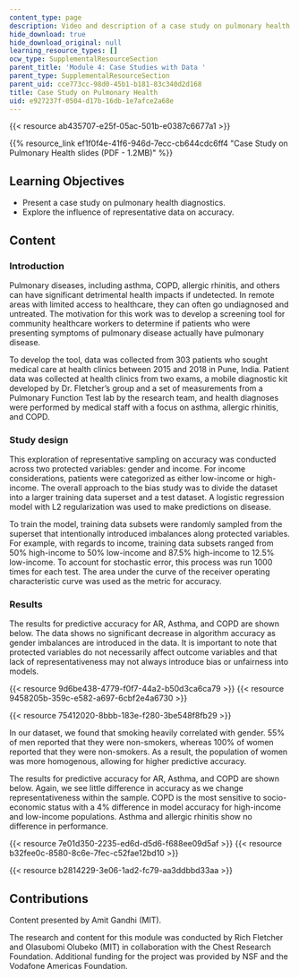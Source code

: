 ```yaml
---
content_type: page
description: Video and description of a case study on pulmonary health.
hide_download: true
hide_download_original: null
learning_resource_types: []
ocw_type: SupplementalResourceSection
parent_title: 'Module 4: Case Studies with Data '
parent_type: SupplementalResourceSection
parent_uid: cce773cc-98d0-45b1-b181-83c340d2d168
title: Case Study on Pulmonary Health
uid: e927237f-0504-d17b-16db-1e7afce2a68e
---
```


{{< resource ab435707-e25f-05ac-501b-e0387c6677a1 >}}

{{% resource_link ef1f0f4e-41f6-946d-7ecc-cb644cdc6ff4 "Case Study on Pulmonary Health slides (PDF - 1.2MB)" %}}

Learning Objectives
-------------------

*   Present a case study on pulmonary health diagnostics.
*   Explore the influence of representative data on accuracy.

Content
-------

### Introduction

Pulmonary diseases, including asthma, COPD, allergic rhinitis, and others can have significant detrimental health impacts if undetected. In remote areas with limited access to healthcare, they can often go undiagnosed and untreated. The motivation for this work was to develop a screening tool for community healthcare workers to determine if patients who were presenting symptoms of pulmonary disease actually have pulmonary disease.

To develop the tool, data was collected from 303 patients who sought medical care at health clinics between 2015 and 2018 in Pune, India. Patient data was collected at health clinics from two exams, a mobile diagnostic kit developed by Dr. Fletcher’s group and a set of measurements from a Pulmonary Function Test lab by the research team, and health diagnoses were performed by medical staff with a focus on asthma, allergic rhinitis, and COPD.

### Study design

This exploration of representative sampling on accuracy was conducted across two protected variables: gender and income. For income considerations, patients were categorized as either low-income or high-income. The overall approach to the bias study was to divide the dataset into a larger training data superset and a test dataset. A logistic regression model with L2 regularization was used to make predictions on disease.

To train the model, training data subsets were randomly sampled from the superset that intentionally introduced imbalances along protected variables. For example, with regards to income, training data subsets ranged from 50% high-income to 50% low-income and 87.5% high-income to 12.5% low-income. To account for stochastic error, this process was run 1000 times for each test. The area under the curve of the receiver operating characteristic curve was used as the metric for accuracy.

### Results

The results for predictive accuracy for AR, Asthma, and COPD are shown below. The data shows no significant decrease in algorithm accuracy as gender imbalances are introduced in the data. It is important to note that protected variables do not necessarily affect outcome variables and that lack of representativeness may not always introduce bias or unfairness into models.

{{< resource 9d6be438-4779-f0f7-44a2-b50d3ca6ca79 >}} {{< resource 9458205b-359c-e582-a697-6cbf2e4a6730 >}}

{{< resource 75412020-8bbb-183e-f280-3be548f8fb29 >}}

In our dataset, we found that smoking heavily correlated with gender. 55% of men reported that they were non-smokers, whereas 100% of women reported that they were non-smokers. As a result, the population of women was more homogenous, allowing for higher predictive accuracy.

The results for predictive accuracy for AR, Asthma, and COPD are shown below. Again, we see little difference in accuracy as we change representativeness within the sample. COPD is the most sensitive to socio-economic status with a 4% difference in model accuracy for high-income and low-income populations. Asthma and allergic rhinitis show no difference in performance.

{{< resource 7e01d350-2235-ed6d-d5d6-f688ee09d5af >}} {{< resource b32fee0c-8580-8c6e-7fec-c52fae12bd10 >}}

{{< resource b2814229-3e06-1ad2-fc79-aa3ddbbd33aa >}}

Contributions
-------------

Content presented by Amit Gandhi (MIT).

The research and content for this module was conducted by Rich Fletcher and Olasubomi Olubeko (MIT) in collaboration with the Chest Research Foundation. Additional funding for the project was provided by NSF and the Vodafone Americas Foundation.